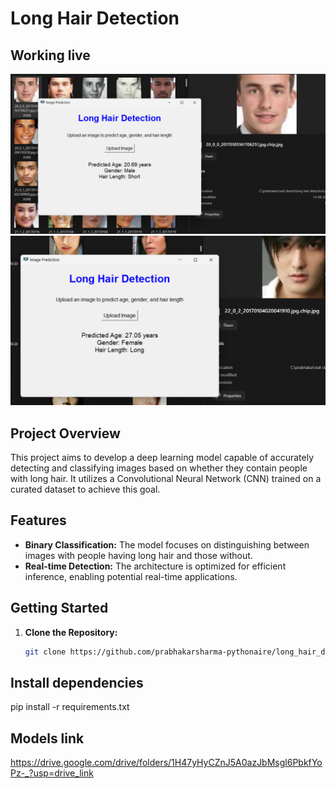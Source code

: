 # Long Hair Detection

## Working live
![Output1](https://github.com/prabhakarsharma-pythonaire/long_hair_detection/blob/main/Screenshot%202024-08-25%20020055.png)
![Output](https://github.com/prabhakarsharma-pythonaire/long_hair_detection/blob/main/Screenshot%202024-08-25%20020206.png)
## Project Overview

This project aims to develop a deep learning model capable of accurately detecting and classifying images based on whether they contain people with long hair. It utilizes a Convolutional Neural Network (CNN) trained on a curated dataset to achieve this goal.

## Features

* **Binary Classification:** The model focuses on distinguishing between images with people having long hair and those without.
* **Real-time Detection:**  The architecture is optimized for efficient inference, enabling potential real-time applications.

## Getting Started

1. **Clone the Repository:**

   ```bash
   git clone https://github.com/prabhakarsharma-pythonaire/long_hair_detection.git
   

## Install dependencies
pip install -r requirements.txt


## Models link 
https://drive.google.com/drive/folders/1H47yHyCZnJ5A0azJbMsgl6PbkfYoPz-_?usp=drive_link

